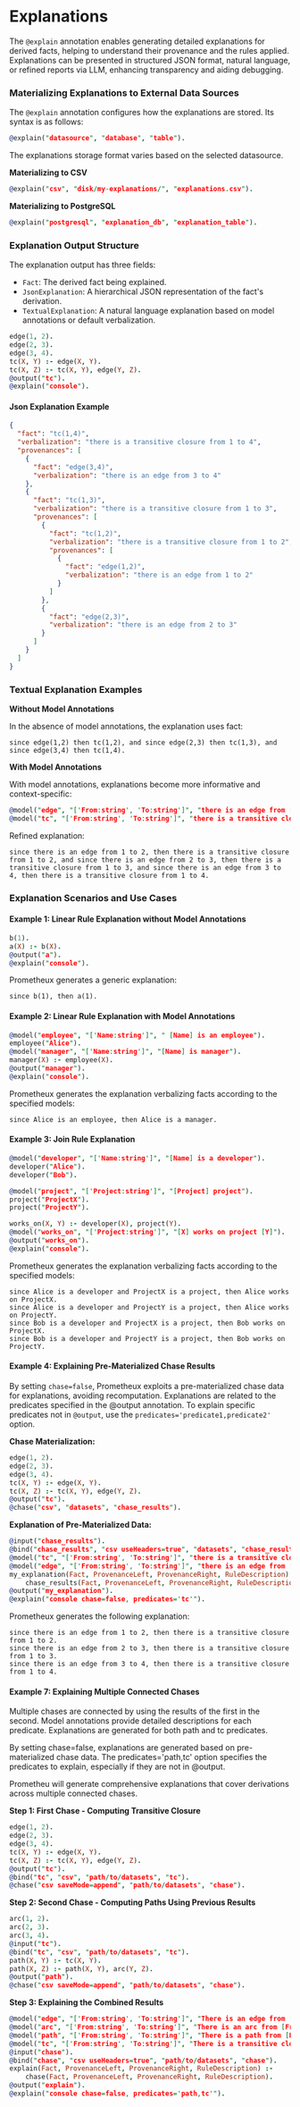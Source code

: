 # Explanations

The `@explain` annotation enables generating detailed explanations for derived facts, helping to understand their provenance and the rules applied. Explanations can be presented in structured JSON format, natural language, or refined reports via LLM, enhancing transparency and aiding debugging.

### Materializing Explanations to External Data Sources

The `@explain` annotation configures how the explanations are stored. Its syntax is
as follows:

```prolog
@explain("datasource", "database", "table").
```

The explanations storage format varies based on the selected datasource.

**Materializing to CSV**

```prolog
@explain("csv", "disk/my-explanations/", "explanations.csv").
```

**Materializing to PostgreSQL**
```prolog
@explain("postgresql", "explanation_db", "explanation_table").
```

### Explanation Output Structure
The explanation output has three fields:

- `Fact`: The derived fact being explained.
- `JsonExplanation`: A hierarchical JSON representation of the fact's derivation.
- `TextualExplanation`: A natural language explanation based on model annotations or default verbalization.

```prolog
edge(1, 2).
edge(2, 3).
edge(3, 4).
tc(X, Y) :- edge(X, Y).
tc(X, Z) :- tc(X, Y), edge(Y, Z).
@output("tc").
@explain("console").
```

#### Json Explanation Example
```json
{
  "fact": "tc(1,4)",
  "verbalization": "there is a transitive closure from 1 to 4",
  "provenances": [
    {
      "fact": "edge(3,4)",
      "verbalization": "there is an edge from 3 to 4"
    },
    {
      "fact": "tc(1,3)",
      "verbalization": "there is a transitive closure from 1 to 3",
      "provenances": [
        {
          "fact": "tc(1,2)",
          "verbalization": "there is a transitive closure from 1 to 2",
          "provenances": [
            {
              "fact": "edge(1,2)",
              "verbalization": "there is an edge from 1 to 2"
            }
          ]
        },
        {
          "fact": "edge(2,3)",
          "verbalization": "there is an edge from 2 to 3"
        }
      ]
    }
  ]
}
```

### Textual Explanation Examples

**Without Model Annotations**

In the absence of model annotations, the explanation uses fact:

```
since edge(1,2) then tc(1,2), and since edge(2,3) then tc(1,3), and since edge(3,4) then tc(1,4).
```

**With Model Annotations**

With model annotations, explanations become more informative and context-specific:

```prolog
@model("edge", "['From:string', 'To:string']", "there is an edge from [From] to [To]").
@model("tc", "['From:string', 'To:string']", "there is a transitive closure from [From] to [To]").
```
Refined explanation:

```
since there is an edge from 1 to 2, then there is a transitive closure from 1 to 2, and since there is an edge from 2 to 3, then there is a transitive closure from 1 to 3, and since there is an edge from 3 to 4, then there is a transitive closure from 1 to 4.
```

### Explanation Scenarios and Use Cases

#### Example 1: Linear Rule Explanation without Model Annotations
```prolog
b(1).
a(X) :- b(X).
@output("a").
@explain("console").
```

Prometheux generates a generic explanation:

```
since b(1), then a(1).
```

#### Example 2: Linear Rule Explanation with Model Annotations

```prolog
@model("employee", "['Name:string']", " [Name] is an employee").
employee("Alice").
@model("manager", "['Name:string']", "[Name] is manager").
manager(X) :- employee(X).
@output("manager").
@explain("console").
```
Prometheux generates the explanation verbalizing facts according to the specified models:
```
since Alice is an employee, then Alice is a manager.
```

#### Example 3: Join Rule Explanation

```prolog
@model("developer", "['Name:string']", "[Name] is a developer").
developer("Alice").
developer("Bob").

@model("project", "['Project:string']", "[Project] project").
project("ProjectX").
project("ProjectY").

works_on(X, Y) :- developer(X), project(Y).
@model("works_on", "['Project:string']", "[X] works on project [Y]").
@output("works_on").
@explain("console").
```

Prometheux generates the explanation verbalizing facts according to the specified models:

```
since Alice is a developer and ProjectX is a project, then Alice works on ProjectX.
since Alice is a developer and ProjectY is a project, then Alice works on ProjectY.
since Bob is a developer and ProjectX is a project, then Bob works on ProjectX.
since Bob is a developer and ProjectY is a project, then Bob works on ProjectY.
```

#### Example 4: Explaining Pre-Materialized Chase Results

By setting `chase=false`, Prometheux exploits a pre-materialized chase data for explanations, avoiding recomputation.
Explanations are related to the predicates specified in the @output annotation.
To explain specific predicates not in `@output`, use the `predicates='predicate1,predicate2'` option.

**Chase Materialization:**

```prolog
edge(1, 2).
edge(2, 3).
edge(3, 4).
tc(X, Y) :- edge(X, Y).
tc(X, Z) :- tc(X, Y), edge(Y, Z).
@output("tc").
@chase("csv", "datasets", "chase_results").
```

**Explanation of Pre-Materialized Data:**

```prolog
@input("chase_results").
@bind("chase_results", "csv useHeaders=true", "datasets", "chase_results").
@model("tc", "['From:string', 'To:string']", "there is a transitive closure from [From] to [To]").
@model("edge", "['From:string', 'To:string']", "there is an edge from [From] to [To]").
my_explanation(Fact, ProvenanceLeft, ProvenanceRight, RuleDescription) :- 
    chase_results(Fact, ProvenanceLeft, ProvenanceRight, RuleDescription).
@output("my_explanation").
@explain("console chase=false, predicates='tc'").
```

Prometheux generates the following explanation:

```
since there is an edge from 1 to 2, then there is a transitive closure from 1 to 2.
since there is an edge from 2 to 3, then there is a transitive closure from 1 to 3.
since there is an edge from 3 to 4, then there is a transitive closure from 1 to 4.
```

#### Example 7: Explaining Multiple Connected Chases

Multiple chases are connected by using the results of the first in the second.
Model annotations provide detailed descriptions for each predicate.
Explanations are generated for both path and tc predicates.

By setting chase=false, explanations are generated based on pre-materialized chase data.
The predicates='path,tc' option specifies the predicates to explain, especially if they are not in @output.

Prometheu will generate comprehensive explanations that cover derivations across multiple connected chases.

**Step 1: First Chase - Computing Transitive Closure**

```prolog
edge(1, 2).
edge(2, 3).
edge(3, 4).
tc(X, Y) :- edge(X, Y).
tc(X, Z) :- tc(X, Y), edge(Y, Z).
@output("tc").
@bind("tc", "csv", "path/to/datasets", "tc").
@chase("csv saveMode=append", "path/to/datasets", "chase").
```

**Step 2: Second Chase - Computing Paths Using Previous Results**

```prolog
arc(1, 2).
arc(2, 3).
arc(3, 4).
@input("tc").
@bind("tc", "csv", "path/to/datasets", "tc").
path(X, Y) :- tc(X, Y).
path(X, Z) :- path(X, Y), arc(Y, Z).
@output("path").
@chase("csv saveMode=append", "path/to/datasets", "chase").
```

**Step 3: Explaining the Combined Results**

```prolog
@model("edge", "['From:string', 'To:string']", "There is an edge from [From] to [To]").
@model("arc", "['From:string', 'To:string']", "There is an arc from [From] to [To]").
@model("path", "['From:string', 'To:string']", "There is a path from [From] to [To]").
@model("tc", "['From:string', 'To:string']", "There is a transitive closure from [From] to [To]").
@input("chase").
@bind("chase", "csv useHeaders=true", "path/to/datasets", "chase").
explain(Fact, ProvenanceLeft, ProvenanceRight, RuleDescription) :- 
    chase(Fact, ProvenanceLeft, ProvenanceRight, RuleDescription).
@output("explain").
@explain("console chase=false, predicates='path,tc'").
```